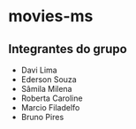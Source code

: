 # movies-ms


## Integrantes do grupo

- Davi Lima
- Ederson Souza
- Sâmila Milena
- Roberta Caroline
- Marcio Filadelfo
- Bruno Pires
